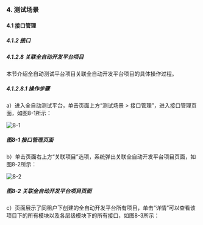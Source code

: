 ### 4. 测试场景

#### 4.1 接口管理

##### 4.1.2 接口

##### 4.1.2.8 关联全自动开发平台项目

本节介绍全自动测试平台项目关联全自动开发平台项目的具体操作过程。

##### 4.1.2.8.1 操作步骤

a）进入全自动测试平台，单击页面上方“测试场景 > 接口管理”，进入接口管理页面，如图8-1所示：

![8-1](https://www.feisuanyz.com/fstest/cscj/jkgl/13_1.png)

##### 图8-1 接口管理页面

b）单击页面右上方“关联项目”选项，系统弹出关联全自动开发平台项目页面，如图8-2所示：

![8-2](https://www.feisuanyz.com/fstest/cscj/jkgl/13_3.png)

##### 图8-2 关联全自动开发平台项目页面

c）页面展示了同租户下创建的全自动开发平台所有项目，单击“详情”可以查看该项目下的所有模块以及各层级模块下的所有接口，如图8-3所示：
